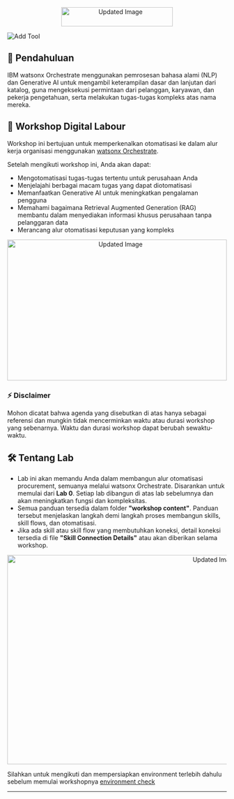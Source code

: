 <div align="center">
  <img src="https://github.com/user-attachments/assets/e0b98a69-3174-4ca1-96a7-b2a19f0ed5fa" alt="Updated Image" width="256" height="43.9">
</div>

![Add Tool](https://github.com/user-attachments/assets/e0b98a69-3174-4ca1-96a7-b2a19f0ed5fa)


## 📖 Pendahuluan

IBM watsonx Orchestrate menggunakan pemrosesan bahasa alami (NLP) dan Generative AI untuk mengambil keterampilan dasar dan lanjutan dari katalog, guna mengeksekusi permintaan dari pelanggan, karyawan, dan pekerja pengetahuan, serta melakukan tugas-tugas kompleks atas nama mereka.

## 🎯 Workshop Digital Labour

Workshop ini bertujuan untuk memperkenalkan otomatisasi ke dalam alur kerja organisasi menggunakan [watsonx Orchestrate](https://www.ibm.com/products/watsonx-orchestrate).<br>

Setelah mengikuti workshop ini, Anda akan dapat:
- Mengotomatisasi tugas-tugas tertentu untuk perusahaan Anda
- Menjelajahi berbagai macam tugas yang dapat diotomatisasi
- Memanfaatkan Generative AI untuk meningkatkan pengalaman pengguna
- Memahami bagaimana Retrieval Augmented Generation (RAG) membantu dalam menyediakan informasi khusus perusahaan tanpa pelanggaran data
- Merancang alur otomatisasi keputusan yang kompleks

<div align="center">
  <img src="https://github.com/user-attachments/assets/063ac639-f142-464e-98b9-c2b76b0ffc3e" alt="Updated Image" style="width:504px; height:323.2px;">
</div>

### ⚡️ Disclaimer

Mohon dicatat bahwa agenda yang disebutkan di atas hanya sebagai referensi dan mungkin tidak mencerminkan waktu atau durasi workshop yang sebenarnya.
Waktu dan durasi workshop dapat berubah sewaktu-waktu.

## 🛠️ Tentang Lab

- Lab ini akan memandu Anda dalam membangun alur otomatisasi procurement, semuanya melalui watsonx Orchestrate. Disarankan untuk memulai dari **Lab 0**. Setiap lab dibangun di atas lab sebelumnya dan akan meningkatkan fungsi dan kompleksitas.
- Semua panduan tersedia dalam folder **"workshop content"**. Panduan tersebut menjelaskan langkah demi langkah proses membangun skills, skill flows, dan otomatisasi.
- Jika ada skill atau skill flow yang membutuhkan koneksi, detail koneksi tersedia di file **"Skill Connection Details"** atau akan diberikan selama workshop.

<div align="center">
  <img src="https://github.com/user-attachments/assets/16113687-a58d-4769-b2e7-1a3f55b816b5d" alt="Updated Image" width="937" height="480">
</div>



Silahkan untuk mengikuti dan mempersiapkan environment terlebih dahulu sebelum memulai workshopnya [environment check](https://github.com/Client-Engineering-Indonesia/Incubation-Agentic-AI-2025/tree/main/Lab%200%20-%20Environment%20Check)

---
